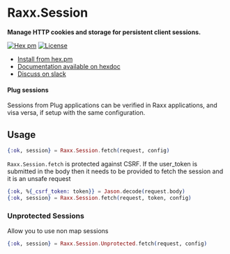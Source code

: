 # Raxx.Session

**Manage HTTP cookies and storage for persistent client sessions.**

[![Hex pm](http://img.shields.io/hexpm/v/raxx_session.svg?style=flat)](https://hex.pm/packages/raxx_session)
[![License](https://img.shields.io/badge/License-Apache%202.0-blue.svg)](LICENSE)

- [Install from hex.pm](https://hex.pm/packages/raxx_session)
- [Documentation available on hexdoc](https://hexdocs.pm/raxx_session)
- [Discuss on slack](https://elixir-lang.slack.com/messages/C56H3TBH8/)

#### Plug sessions

Sessions from Plug applications can be verified in Raxx applications, and visa versa,
if setup with the same configuration.

## Usage

```elixir
{:ok, session} = Raxx.Session.fetch(request, config)
```

`Raxx.Session.fetch` is protected against CSRF.
If the user_token is submitted in the body then it needs to be provided to fetch the session
and it is an unsafe request

```elixir
{:ok, %{_csrf_token: token}} = Jason.decode(request.body)
{:ok, session} = Raxx.Session.fetch(request, token, config)
```

### Unprotected Sessions

Allow you to use non map sessions

```elixir
{:ok, session} = Raxx.Session.Unprotected.fetch(request, config)
```
